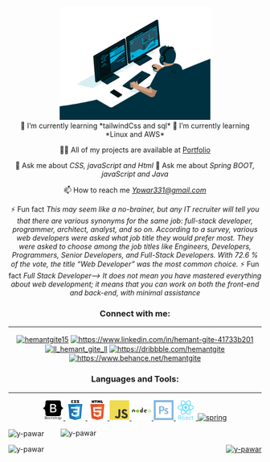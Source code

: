 <div class="Image1" align="center"> <img src="https://raw.githubusercontent.com/ScorchingShade/ScorchingShade/main/code.gif" width="300" border-radious="50%"/></div>

  <div align="center">
   🌱 I’m currently learning *tailwindCss and sql*
   🌱 I’m currently learning *Linux and AWS*

   👨‍💻 All of my projects are available at
    <a href="http://portfolios.ecti.co.in/yogeshp/" target="_blank">Portfolio</a>

 💬 Ask me about *CSS, javaScript and Html*
 💬 Ask me about *Spring BOOT, javaScript and Java*

 📫 How to reach me *Ypwar331@gmail.com*

 ⚡ Fun fact *This may seem like a no-brainer, but any IT recruiter will tell you that there are various synonyms for the same job: full-stack developer, programmer, architect, analyst, and so on. According to a survey, various web developers were asked what job title they would prefer most. They were asked to choose among the job titles like Engineers, Developers, Programmers, Senior Developers, and Full-Stack Developers. With 72.6 % of the vote, the title “Web Developer” was the most common choice.*
 ⚡ Fun fact *Full Stack Developer--> It does not mean you have mastered everything about web development; it means that you can work on both the front-end and back-end, with minimal assistance*
  </div>

</div>
<h3 align="center">Connect with me:</h3>
<hr>
<p align="center">
<a href="https://twitter.com/hemantgite15" target="blank"><img align="center" src="https://raw.githubusercontent.com/rahuldkjain/github-profile-readme-generator/master/src/images/icons/Social/twitter.svg" alt="hemantgite15" height="30" width="40" /></a>
<a href="https://linkedin.com/in/https://www.linkedin.com/in/hemant-gite-41733b201" target="blank"><img align="center" src="https://raw.githubusercontent.com/rahuldkjain/github-profile-readme-generator/master/src/images/icons/Social/linked-in-alt.svg" alt="https://www.linkedin.com/in/hemant-gite-41733b201" height="30" width="40" /></a>
<a href="https://instagram.com/ll_hemant_gite_ll" target="blank"><img align="center" src="https://raw.githubusercontent.com/rahuldkjain/github-profile-readme-generator/master/src/images/icons/Social/instagram.svg" alt="ll_hemant_gite_ll" height="30" width="40" /></a>
<a href="https://dribbble.com/https://dribbble.com/hemantgite" target="blank"><img align="center" src="https://raw.githubusercontent.com/rahuldkjain/github-profile-readme-generator/master/src/images/icons/Social/dribbble.svg" alt="https://dribbble.com/hemantgite" height="30" width="40" /></a>
<a href="https://www.behance.net/https://www.behance.net/hemantgite" target="blank"><img align="center" src="https://raw.githubusercontent.com/rahuldkjain/github-profile-readme-generator/master/src/images/icons/Social/behance.svg" alt="https://www.behance.net/hemantgite" height="30" width="40" /></a>
</p>
<h3 align="center">Languages and Tools:</h3>
<hr>
<p align="center"> <a href="https://getbootstrap.com" target="_blank" rel="noreferrer"> <img src="https://raw.githubusercontent.com/devicons/devicon/master/icons/bootstrap/bootstrap-plain-wordmark.svg" alt="bootstrap" width="40" height="40"/> </a> <a href="https://www.w3schools.com/css/" target="_blank" rel="noreferrer"> <img src="https://raw.githubusercontent.com/devicons/devicon/master/icons/css3/css3-original-wordmark.svg" alt="css3" width="40" height="40"/> </a> <a href="https://www.w3.org/html/" target="_blank" rel="noreferrer"> <img src="https://raw.githubusercontent.com/devicons/devicon/master/icons/html5/html5-original-wordmark.svg" alt="html5" width="40" height="40"/> </a> <a href="https://developer.mozilla.org/en-US/docs/Web/JavaScript" target="_blank" rel="noreferrer"> <img src="https://raw.githubusercontent.com/devicons/devicon/master/icons/javascript/javascript-original.svg" alt="javascript" width="40" height="40"/> </a> <a href="https://nodejs.org" target="_blank" rel="noreferrer"> <img src="https://raw.githubusercontent.com/devicons/devicon/master/icons/nodejs/nodejs-original-wordmark.svg" alt="nodejs" width="40" height="40"/> </a> <a href="https://www.photoshop.com/en" target="_blank" rel="noreferrer"> <img src="https://raw.githubusercontent.com/devicons/devicon/master/icons/photoshop/photoshop-line.svg" alt="photoshop" width="40" height="40"/> </a> <a href="https://reactjs.org/" target="_blank" rel="noreferrer"> <img src="https://raw.githubusercontent.com/devicons/devicon/master/icons/react/react-original-wordmark.svg" alt="react" width="40" height="40"/> </a> <a href="https://spring.io/" target="_blank" rel="noreferrer"> <img src="https://www.vectorlogo.zone/logos/php/php-ar21.svg" alt="spring" width="40" height="40"/> </a> </p>
<p><img align="right" src="https://github-readme-stats.vercel.app/api?username=y-pawar&show_icons=true&locale=en" alt="y-pawar" width="400"/></p>
<p><img align="center" src="https://github-readme-streak-stats.herokuapp.com/?user=y-pawar&" alt="y-pawar" width="400"/></p>
<p><img align="left" src="https://github-readme-stats.vercel.app/api/top-langs?username=y-pawar&show_icons=true&locale=en&layout=compact" alt="y-pawar" width="300" height="150"/></p>
<p align="right"> <a href="https://github.com/ryo-ma/github-profile-trophy"><img src="https://github-profile-trophy.vercel.app/?username=y-pawar" alt="y-pawar" width="500" height="150"/></a> </p>

